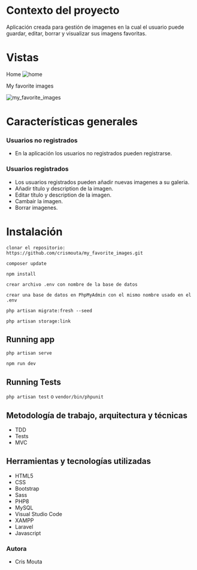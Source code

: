 # Contexto del proyecto
Aplicación creada para gestión de imagenes en la cual el usuario puede guardar, editar, borrar y visualizar sus imagens favoritas. 

# Vistas
Home
![home](https://user-images.githubusercontent.com/82060703/218305364-3f119c05-b269-4ca5-b0a4-bbe82685fb97.jpg)

My favorite images

![my_favorite_images](https://user-images.githubusercontent.com/82060703/218305310-5cfb0764-1681-4e86-9902-39bc76893a1a.png)


# Características generales

### Usuarios no registrados

-  En la aplicación los usuarios no registrados pueden registrarse.

### Usuarios registrados

-  Los usuarios registrados pueden añadir nuevas imagenes a su galeria.
-  Añadir título y description de la imagen.
-  Editar título y description de la imagen.
-  Cambair la imagen.
-  Borrar imagenes.


# Instalación


`clonar el repositorio: https://github.com/crismouta/my_favorite_images.git`

`composer update`

`npm install`

`crear archivo .env con nombre de la base de datos`

`crear una base de datos en PhpMyAdmin con el mismo nombre usado en el .env`

`php artisan migrate:fresh --seed`

`php artisan storage:link`


## Running app

`php artisan serve`

`npm run dev`

## Running Tests

`php artisan test` o `vendor/bin/phpunit`

## Metodología de trabajo, arquitectura y técnicas

-   TDD
-   Tests
-   MVC


## Herramientas y tecnologías utilizadas
- HTML5
- CSS
- Bootstrap
- Sass
- PHP8
- MySQL
- Visual Studio Code
- XAMPP
- Laravel
- Javascript


### Autora

-   Cris Mouta
